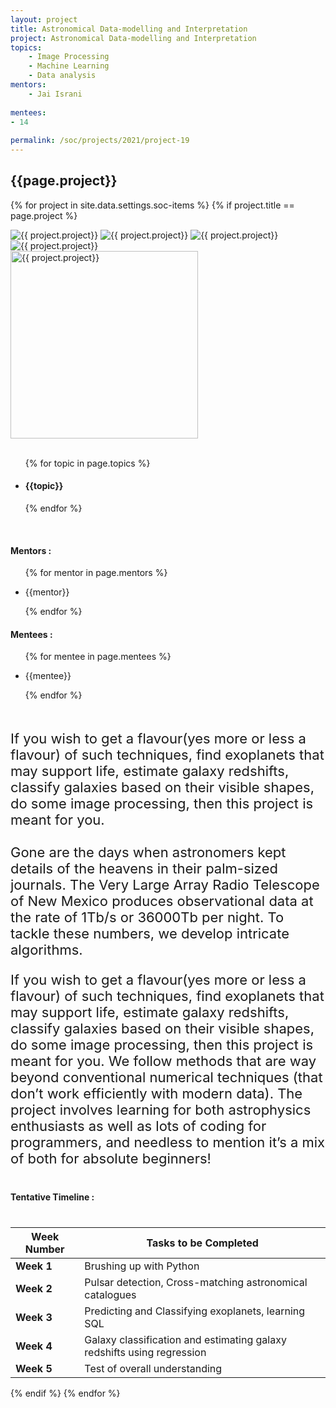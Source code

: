 ```yaml
---
layout: project
title: Astronomical Data-modelling and Interpretation
project: Astronomical Data-modelling and Interpretation
topics:
    - Image Processing
    - Machine Learning
    - Data analysis
mentors:
    - Jai Israni
    
mentees:
- 14 
    
permalink: /soc/projects/2021/project-19
---
```


<h2 class="display1 m-3 p-3 text-center project-title">{{page.project}}</h2>

{% for project in site.data.settings.soc-items %}
{% if project.title == page.project %}
<div class ="img-soc d-block"> 
    <img src="{{ site.baseurl }}/{{ project.image }}" alt="{{ project.project}}" class="image-1">
    <img src="{{ site.baseurl }}/{{ project.image }}" alt="{{ project.project}}" class="image-2">
    <img src="{{ site.baseurl }}/{{ project.image }}" alt="{{ project.project}}" class="image-3">
    <img src="{{ site.baseurl }}/{{ project.image }}" alt="{{ project.project}}" class="image-4">
</div>
<div class = "mobile-img-soc">
  <img src="{{ site.baseurl }}/{{ project.image }}"  width = "300" height="300" alt="{{ project.project}}" class="border rounded">
  </div>
<div>
    <br>
    <ul>
        {% for topic in page.topics %}
        <li><h4 class="text-primary text-center">{{topic}}</h4></li>
        {% endfor %}
    </ul>
    <br>
    <h4 class="display3  ">Mentors :</h4> 
    <ul>
        {% for mentor in page.mentors %}
        <li><p class="lead">{{mentor}}</p></li>
        {% endfor %}
    </ul>
    <h4 class="display3  ">Mentees :</h4> 
    <ul>
        {% for mentee in page.mentees %}
        <li><p class="lead">{{mentee}}</p></li>
        {% endfor %}
    </ul>
</div>
<div>
    <p class="display3 project-desc" style = "font-size:22px;" >
        <br>
        If you wish to get a flavour(yes more or less a flavour) of such techniques, find exoplanets that may support life, estimate galaxy redshifts, classify galaxies based on their visible shapes, do some image processing, then this project is meant for you.
        <br><br>
        Gone are the days when astronomers kept details of the heavens in their palm-sized journals. The Very Large Array Radio Telescope of New Mexico produces observational data at the rate of 1Tb/s or 36000Tb per night. To tackle these numbers, we develop intricate algorithms. 
        </p>
        <p class="display3" style = "font-size:22px;" >
        If you wish to get a flavour(yes more or less a flavour) of such techniques, find exoplanets that may support life, estimate galaxy redshifts, classify galaxies based on their visible shapes, do some image processing, then this project is meant for you. We follow methods that are way beyond conventional numerical techniques (that don’t work efficiently with modern data). The project involves learning for both astrophysics enthusiasts as well as lots of coding for programmers, and needless to mention it’s a mix of both for absolute beginners!
        <br>
    </p>
</div>
<div class = "d-flex">
<div>
    <h4 class="display3" style="margin:40px 0px 40px 0px;">Tentative Timeline :</h4>
    <table class= "table table-striped">
  <thead>
    <tr>
      <th>Week Number</th>
      <th>Tasks to be Completed</th>
    </tr>
  </thead>
  <tbody>
    <tr>
      <td><strong>Week 1</strong></td>
      <td>Brushing up with Python</td>
    </tr>
    <tr>
      <td><strong>Week 2</strong></td>
      <td>Pulsar detection, Cross-matching astronomical catalogues</td>
    </tr>
    <tr>
      <td><strong>Week 3</strong></td>
      <td>Predicting and Classifying exoplanets, learning SQL</td>
    </tr>
    <tr>
      <td><strong>Week 4</strong></td>
      <td>Galaxy classification and estimating galaxy redshifts using regression</td>
    </tr>
    <tr>
      <td><strong>Week 5</strong></td>
      <td>Test of overall understanding</td>
    </tr>
  </tbody>
</table>
</div>
{% endif %}
{% endfor %}
